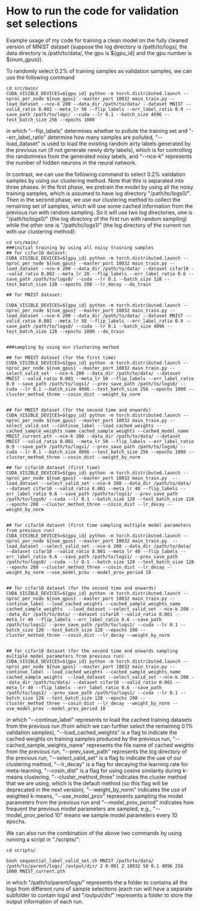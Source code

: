 # How to run the code for validation set selections


Example usage of my code for training a clean model on the fully cleaned version of MNIST dataset (suppose the log directory is /path/to/logs/,  the data directory is /path/to/data/, the gpu is ${gpu_id} and the gpu number is ${num_gpus}). 


To randomly select 0.2% of training samples as validation samples, we can use the following command


```
cd src/main/
CUDA_VISIBLE_DEVICES=${gpu_id} python -m torch.distributed.launch --nproc_per_node ${num_gpus} --master_port 10032 main_train.py --load_dataset --nce-k 200 --data_dir /path/to/data/ --dataset MNIST --valid_ratio 0.002 --meta_lr 50 --flip_labels --err_label_ratio 0.9 --save_path /path/to/logs/ --cuda --lr 0.1 --batch_size 4096 --test_batch_size 256 --epochs 1000
```


in which "--flip_labels" determines whether to pollute the training set and  "--err_label_ratio" determine how many samples are polluted, "--load_dataset" is used to load the existing random airty labels generated by the previous run (if not generate newly dirty labels), which is for controlling the randomness from the generated noisy labels, and "--nce-k" represents the number of hidden neurons in the neural network.
 



In contrast, we can use the following command to select 0.2% validation samples by using our clustering method. Note that this is separated into three phases. In the first phase, we pretrain the model by using all the noisy training samples, which is assumed to have log directory "/path/to/logs0/". Then in the second phase, we use our clustering method to collect the remaining set of samples, which will use some cached information from the previous run with random sampling. So it will use two log directories, one is "/path/to/logs0/" (the log directory of the first run with random sampling) while the other one is "/path/to/logs1/" (the log directory of the current run with our clustering method):

```
cd src/main/
###initial training by using all noisy training samples
## for cifar10 dataset:
CUDA_VISIBLE_DEVICES=${gpu_id} python -m torch.distributed.launch --nproc_per_node ${num_gpus} --master_port 10032 main_train.py --load_dataset --nce-k 200 --data_dir /path/to/data/ --dataset cifar10 --valid_ratio 0.002 --meta_lr 20 --flip_labels --err_label_ratio 0.6 --save_path /path/to/logs0/ --cuda --lr 0.1 --batch_size 128 --test_batch_size 128 --epochs 200 --lr_decay --do_train

## for MNIST dataset:

CUDA_VISIBLE_DEVICES=${gpu_id} python -m torch.distributed.launch --nproc_per_node ${num_gpus} --master_port 10032 main_train.py --load_dataset --nce-k 200 --data_dir /path/to/data/ --dataset MNIST --valid_ratio 0.002 --meta_lr 50 --flip_labels --err_label_ratio 0.9 --save_path /path/to/logs0/ --cuda --lr 0.1 --batch_size 4096 --test_batch_size 128 --epochs 1000 --do_train


###sampling by using our clustering method 

## for MNIST dataset (for the first time)
CUDA_VISIBLE_DEVICES=${gpu_id} python -m torch.distributed.launch --nproc_per_node ${num_gpus} --master_port 10032 main_train.py --select_valid_set  --nce-k 200 --data_dir /path/to/data/ --dataset MNIST --valid_ratio 0.001 --meta_lr 50 --flip_labels --err_label_ratio 0.9 --save_path /path/to/logs1/ --prev_save_path /path/to/logs0/ --cuda --lr 0.1 --batch_size 4096 --test_batch_size 256 --epochs 1000 --cluster_method_three --cosin_dist --weight_by_norm


## for MNIST dataset (for the second time and onwards)
CUDA_VISIBLE_DEVICES=${gpu_id} python -m torch.distributed.launch --nproc_per_node ${num_gpus} --master_port 10032 main_train.py --select_valid_set --continue_label --load_cached_weights --cached_sample_weights_name cached_sample_weights --cached_model_name MNIST_current.pth --nce-k 200 --data_dir /path/to/data/ --dataset MNIST --valid_ratio 0.001 --meta_lr 50 --flip_labels --err_label_ratio 0.9 --save_path /path/to/logs1/ --prev_save_path /path/to/logs0/ --cuda --lr 0.1 --batch_size 4096 --test_batch_size 256 --epochs 1000 --cluster_method_three --cosin_dist --weight_by_norm

## for cifar10 dataset (first time)
CUDA_VISIBLE_DEVICES=${gpu_id} python -m torch.distributed.launch --nproc_per_node ${num_gpus} --master_port 10032 main_train.py  --load_dataset --select_valid_set --nce-k 200 --data_dir /path/to/data/ --dataset cifar10 --valid_ratio 0.001 --meta_lr 40 --flip_labels --err_label_ratio 0.6 --save_path /path/to/logs1/ --prev_save_path /path/to/logs0/ --cuda --lr 0.1 --batch_size 128 --test_batch_size 128 --epochs 200 --cluster_method_three --cosin_dist --lr_decay --weight_by_norm


## for cifar10 dataset (first time sampling multiple model parameters from previous run)
CUDA_VISIBLE_DEVICES=${gpu_id} python -m torch.distributed.launch --nproc_per_node ${num_gpus} --master_port 10032 main_train.py  --load_dataset --select_valid_set --nce-k 200 --data_dir /path/to/data/ --dataset cifar10 --valid_ratio 0.001 --meta_lr 40 --flip_labels --err_label_ratio 0.6 --save_path /path/to/logs1/ --prev_save_path /path/to/logs0/ --cuda --lr 0.1 --batch_size 128 --test_batch_size 128 --epochs 200 --cluster_method_three --cosin_dist --lr_decay --weight_by_norm --use_model_prov --model_prov_period 10


## for cifar10 dataset (for the second time and onwards)
CUDA_VISIBLE_DEVICES=${gpu_id} python -m torch.distributed.launch --nproc_per_node ${num_gpus} --master_port 10032 main_train.py --continue_label --load_cached_weights --cached_sample_weights_name cached_sample_weights  --load_dataset --select_valid_set --nce-k 200 --data_dir /path/to/data/ --dataset cifar10 --valid_ratio 0.001 --meta_lr 40 --flip_labels --err_label_ratio 0.6 --save_path /path/to/logs2/ --prev_save_path /path/to/logs1/ --cuda --lr 0.1 --batch_size 128 --test_batch_size 128 --epochs 200 --cluster_method_three --cosin_dist --lr_decay --weight_by_norm


## for cifar10 dataset (for the second time and onwards sampling multiple model parameters from previous run)
CUDA_VISIBLE_DEVICES=${gpu_id} python -m torch.distributed.launch --nproc_per_node ${num_gpus} --master_port 10032 main_train.py --continue_label --load_cached_weights --cached_sample_weights_name cached_sample_weights  --load_dataset --select_valid_set --nce-k 200 --data_dir /path/to/data/ --dataset cifar10 --valid_ratio 0.001 --meta_lr 40 --flip_labels --err_label_ratio 0.6 --save_path /path/to/logs2/ --prev_save_path /path/to/logs1/ --cuda --lr 0.1 --batch_size 128 --test_batch_size 128 --epochs 200 --cluster_method_three --cosin_dist --lr_decay --weight_by_norm --use_model_prov --model_prov_period 10

```



in which "--continue_label" represents to load the cached training datasets from the previous run (from which we can further select the remaining 0.1% validation samples), "--load_cached_weights" is a flag to indicate the cached weights on training samples produced by the previous run, "--cached_sample_weights_name" represents the file name of cached weights from the previous run, "--prev_save_path" represents the log directory of the previous run, "--select_valid_set" is a flag to indicate the use of our clustering method, "--lr_decay" is a flag for decaying the learning rate for meta-learning, "--cosin_dist" is a flag for using cosine similarity during k-means clustering, "--cluster_method_three" indicates the cluster method that we are using, which is the default method (so this flag will be deprecated in the next version), "--weight_by_norm" indicates the use of weighted k-means, "--use_model_prov" represents sampling the model parameters from the previous run and "--model_prov_period" indicates how frequent the previous model parameters are sampled, e.g., "--model_prov_period 10" means we sample model parameters every 10 epochs.






We can also run the combination of the above two commands by using running a script in "./scripts/":
```
cd scripts/

bash sequential_label_valid_set.sh MNIST /path/to/data/ /path/to/parent/logs/ /output/dir/ 2 0.001 2 10032 50 0.1 4096 256  1000 MNIST_current.pth 
```

in which "/path/to/parent/logs/" represents the a folder to contains all the logs from different runs of sample selections (each run will have a separate subfolder to contain logs) and "/output/dir/" represents a folder to store the output information of each run.


